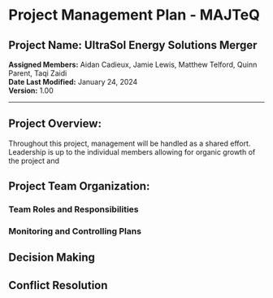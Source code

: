 # Project Management Plan - MAJTeQ
## Project Name: UltraSol Energy Solutions Merger
**Assigned Members:** Aidan Cadieux, Jamie Lewis, Matthew Telford, Quinn Parent, Taqi Zaidi  
**Date Last Modified:** January 24, 2024  
**Version:** 1.00  

--- 
## Project Overview:
Throughout this project, management will be handled as a shared effort. Leadership is up to the individual members allowing for organic growth of the project and 
## Project Team Organization:

### Team Roles and Responsibilities
### Monitoring and Controlling Plans
## Decision Making
## Conflict Resolution